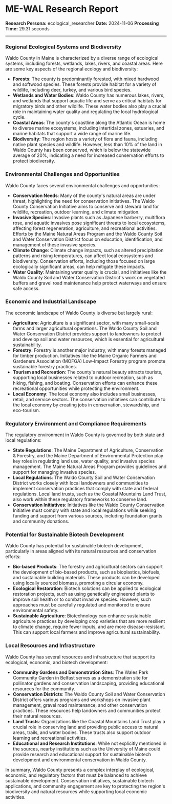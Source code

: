 # ME-WAL Research Report

**Research Persona:** ecological_researcher
**Date:** 2024-11-06
**Processing Time:** 29.31 seconds

---

### Regional Ecological Systems and Biodiversity

Waldo County in Maine is characterized by a diverse range of ecological systems, including forests, wetlands, lakes, rivers, and coastal areas. Here are some key aspects of the regional ecology and biodiversity:

- **Forests**: The county is predominantly forested, with mixed hardwood and softwood species. These forests provide habitat for a variety of wildlife, including deer, turkey, and various bird species.
- **Wetlands and Water Bodies**: Waldo County has numerous lakes, rivers, and wetlands that support aquatic life and serve as critical habitats for migratory birds and other wildlife. These water bodies also play a crucial role in maintaining water quality and regulating the local hydrological cycle.
- **Coastal Areas**: The county's coastline along the Atlantic Ocean is home to diverse marine ecosystems, including intertidal zones, estuaries, and marine habitats that support a wide range of marine life.
- **Biodiversity**: The region hosts a variety of flora and fauna, including native plant species and wildlife. However, less than 10% of the land in Waldo County has been conserved, which is below the statewide average of 20%, indicating a need for increased conservation efforts to protect biodiversity.

### Environmental Challenges and Opportunities

Waldo County faces several environmental challenges and opportunities:

- **Conservation Needs**: Many of the county's natural areas are under threat, highlighting the need for conservation initiatives. The Waldo County Conservation Initiative aims to conserve and steward land for wildlife, recreation, outdoor learning, and climate mitigation.
- **Invasive Species**: Invasive plants such as Japanese barberry, multiflora rose, and aquatic invasives pose significant threats to local ecosystems, affecting forest regeneration, agriculture, and recreational activities. Efforts by the Maine Natural Areas Program and the Waldo County Soil and Water Conservation District focus on education, identification, and management of these invasive species.
- **Climate Change**: Climate change impacts, such as altered precipitation patterns and rising temperatures, can affect local ecosystems and biodiversity. Conservation efforts, including those focused on large ecologically significant areas, can help mitigate these impacts.
- **Water Quality**: Maintaining water quality is crucial, and initiatives like the Waldo County Soil and Water Conservation District's work on vegetated buffers and gravel road maintenance help protect waterways and ensure safe access.

### Economic and Industrial Landscape

The economic landscape of Waldo County is diverse but largely rural:

- **Agriculture**: Agriculture is a significant sector, with many small-scale farms and larger agricultural operations. The Waldo County Soil and Water Conservation District provides support to landowners to protect and develop soil and water resources, which is essential for agricultural sustainability.
- **Forestry**: Forestry is another major industry, with many forests managed for timber production. Initiatives like the Maine Organic Farmers and Gardeners Association (MOFGA) Low-Impact Forestry program promote sustainable forestry practices.
- **Tourism and Recreation**: The county's natural beauty attracts tourists, supporting local businesses related to outdoor recreation, such as hiking, fishing, and boating. Conservation efforts can enhance these recreational opportunities while protecting the environment.
- **Local Economy**: The local economy also includes small businesses, retail, and service sectors. The conservation initiatives can contribute to the local economy by creating jobs in conservation, stewardship, and eco-tourism.

### Regulatory Environment and Compliance Requirements

The regulatory environment in Waldo County is governed by both state and local regulations:

- **State Regulations**: The Maine Department of Agriculture, Conservation & Forestry, and the Maine Department of Environmental Protection play key roles in regulating land use, water quality, and invasive species management. The Maine Natural Areas Program provides guidelines and support for managing invasive species.
- **Local Regulations**: The Waldo County Soil and Water Conservation District works closely with local landowners and communities to implement conservation practices that comply with state and federal regulations. Local land trusts, such as the Coastal Mountains Land Trust, also work within these regulatory frameworks to conserve land.
- **Conservation Initiatives**: Initiatives like the Waldo County Conservation Initiative must comply with state and local regulations while seeking funding and support from various sources, including foundation grants and community donations.

### Potential for Sustainable Biotech Development

Waldo County has potential for sustainable biotech development, particularly in areas aligned with its natural resources and conservation efforts:

- **Bio-based Products**: The forestry and agricultural sectors can support the development of bio-based products, such as bioplastics, biofuels, and sustainable building materials. These products can be developed using locally sourced biomass, promoting a circular economy.
- **Ecological Restoration**: Biotech solutions can be applied to ecological restoration projects, such as using genetically engineered plants to improve soil health or to combat invasive species. However, such approaches must be carefully regulated and monitored to ensure environmental safety.
- **Sustainable Agriculture**: Biotechnology can enhance sustainable agriculture practices by developing crop varieties that are more resilient to climate change, require fewer inputs, and are more disease-resistant. This can support local farmers and improve agricultural sustainability.

### Local Resources and Infrastructure

Waldo County has several resources and infrastructure that support its ecological, economic, and biotech development:

- **Community Gardens and Demonstration Sites**: The Wales Park Community Garden in Belfast serves as a demonstration site for pollinator gardens and conservation landscaping, providing educational resources for the community.
- **Conservation Districts**: The Waldo County Soil and Water Conservation District offers various programs and workshops on invasive plant management, gravel road maintenance, and other conservation practices. These resources help landowners and communities protect their natural resources.
- **Land Trusts**: Organizations like the Coastal Mountains Land Trust play a crucial role in conserving land and providing public access to natural areas, trails, and water bodies. These trusts also support outdoor learning and recreational activities.
- **Educational and Research Institutions**: While not explicitly mentioned in the sources, nearby institutions such as the University of Maine could provide research and educational support for sustainable biotech development and environmental conservation in Waldo County.

In summary, Waldo County presents a complex interplay of ecological, economic, and regulatory factors that must be balanced to achieve sustainable development. Conservation initiatives, sustainable biotech applications, and community engagement are key to protecting the region's biodiversity and natural resources while supporting local economic activities.